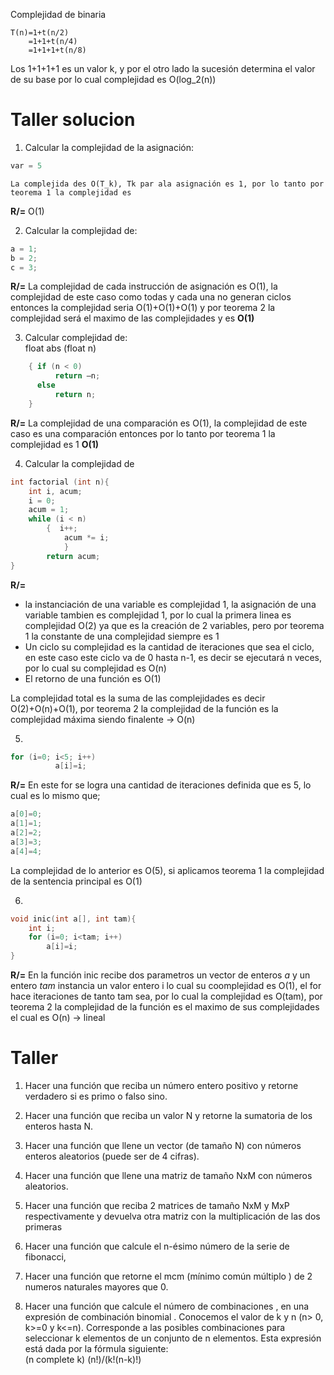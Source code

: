 Complejidad de binaria 
```
T(n)=1+t(n/2)  
    =1+1+t(n/4)
    =1+1+1+t(n/8)
```

Los 1+1+1+1 es un valor k, y por el otro lado la sucesión determina el valor de su base por lo cual complejidad es O(log_2(n))


# Taller solucion
1. Calcular la complejidad de la asignación:  
```c++
var = 5
```
    La complejida des O(T_k), Tk par ala asignación es 1, por lo tanto por teorema 1 la complejidad es  
**R/=** O(1)

2. Calcular la complejidad de:  
```c++
a = 1;  
b = 2;  
c = 3;
```

**R/=** La complejidad de cada instrucción de asignación es O(1), la complejidad de este caso como todas y cada una no generan ciclos entonces la complejidad seria O(1)+O(1)+O(1) y por teorema 2 la complejidad será el maximo de las complejidades y es **O(1)**

3. Calcular complejidad de:  
float abs (float n)  
```c++
    { if (n < 0)  
	      return –n;
	  else
	      return n;
	}
```

**R/=** La complejidad de una comparación es O(1), la complejidad de este caso es una comparación entonces por lo tanto por teorema 1 la complejidad es 1 **O(1)**

4. Calcular la complejidad de
```c++
int factorial (int n){
    int i, acum;
    i = 0;
    acum = 1;
    while (i < n)
        {  i++;
            acum *= i;
            }
        return acum;
}
```
**R/=** 
* la instanciación de una variable es complejidad 1, la asignación de una variable tambien es complejidad 1, por lo cual la primera linea es complejidad O(2) ya que es la creación de 2 variables, pero por teorema 1 la constante de una complejidad siempre es 1 
* Un ciclo su complejidad es la cantidad de iteraciones que sea el ciclo, en este caso este ciclo va de 0 hasta n-1, es decir se ejecutará n veces, por lo cual su complejidad es O(n)
* El retorno de una función es O(1)

La complejidad total es la suma de las complejidades es decir O(2)+O(n)+O(1), por teorema 2 la complejidad de la función es la complejidad máxima siendo finalente -> O(n)

5. 
```c++
for (i=0; i<5; i++)
	      a[i]=i; 
```

**R/=** En este for se logra una cantidad de iteraciones definida que es 5, lo cual es lo mismo que;

```c++
a[0]=0; 
a[1]=1; 
a[2]=2; 
a[3]=3; 
a[4]=4; 
```

La complejidad de lo anterior es O(5), si aplicamos teorema 1 la complejidad de la sentencia principal es O(1)


6. 

```c++
void inic(int a[], int tam){
    int i;	 
    for (i=0; i<tam; i++)
        a[i]=i;
}
```

**R/=** En la función inic recibe dos parametros un vector de enteros *a* y un entero *tam* instancia un valor entero i lo cual su coomplejidad es O(1), el for hace iteraciones de tanto tam sea, por lo cual la complejidad es O(tam), por teorema 2 la complejidad de la función es el maximo de sus complejidades el cual es O(n) -> lineal




# Taller

1. Hacer una función que reciba un número entero positivo y retorne verdadero si es primo o falso sino. 
2. Hacer una función que reciba un valor N y retorne la sumatoria de los enteros hasta N.
3. Hacer una función que llene un vector (de tamaño N) con números enteros aleatorios (puede ser de 4 cifras).
4. Hacer una función que llene una matriz de tamaño NxM con números aleatorios.
5. Hacer una función que reciba 2 matrices de tamaño NxM y MxP respectivamente y devuelva otra matriz con la multiplicación de las dos primeras

6. Hacer una función que calcule el n-ésimo número de la  serie de fibonacci,
7. Hacer una  función que retorne el mcm (mínimo común múltiplo ) de 2 numeros naturales mayores que  0.
8. Hacer una  función que  calcule  el número de combinaciones , en una expresión de combinación binomial . Conocemos el valor de k y n (n> 0, k>=0 y k<=n). Corresponde a las posibles combinaciones  para seleccionar k elementos de un conjunto de n elementos. Esta expresión está  dada por la fórmula siguiente:  
(n complete k) (n!)/(k!(n-k)!)